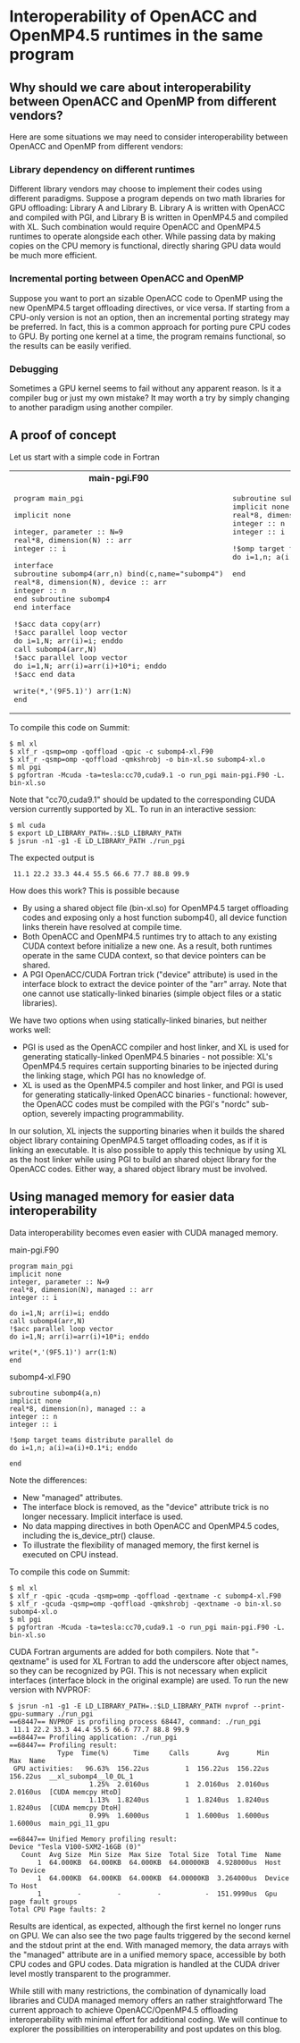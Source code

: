 # Interoperability of OpenACC and OpenMP4.5 runtimes in the same program

## Why should we care about interoperability between OpenACC and OpenMP from different vendors?
Here are some situations we may need to consider interoperability between OpenACC and OpenMP from different vendors:

### Library dependency on different runtimes
Different library vendors may choose to implement their codes using different paradigms. Suppose a program depends on two math libraries for GPU offloading: Library A and Library B. Library A is written with OpenACC and compiled with PGI, and Library B is written in OpenMP4.5 and compiled with XL. Such combination would require OpenACC and OpenMP4.5 runtimes to operate alongside each other. While passing data by making copies on the CPU memory is functional, directly sharing GPU data would be much more efficient.

### Incremental porting between OpenACC and OpenMP
Suppose you want to port an sizable OpenACC code to OpenMP using the new OpenMP4.5 target offloading directives, or vice versa. If starting from a CPU-only version is not an option, then an incremental porting strategy may be preferred. In fact, this is a common approach for porting pure CPU codes to GPU. By porting one kernel at a time, the program remains functional, so the results can be easily verified.

### Debugging
Sometimes a GPU kernel seems to fail without any apparent reason. Is it a compiler bug or just my own mistake? It may worth a try by simply changing to another paradigm using another compiler.

## A proof of concept

Let us start with a simple code in Fortran
<table style="padding:0pt">
<tbody>
<tr>
<td align="center"><b>main-pgi.F90</b></td>
<td align="center"><b>subomp4-xl.F90</b></td>
</tr>
<tr>
<td valign="top">
<pre>program main_pgi<br><br>implicit none<br><br>integer, parameter :: N=9<br>real*8, dimension(N) :: arr<br>integer :: i<br><br>interface<br>subroutine subomp4(arr,n) bind(c,name="subomp4")<br>real*8, dimension(N), device :: arr<br>integer :: n<br>end subroutine subomp4<br>end interface<br><br>!$acc data copy(arr)<br>!$acc parallel loop vector<br>do i=1,N; arr(i)=i; enddo<br>call subomp4(arr,N)<br>!$acc parallel loop vector<br>do i=1,N; arr(i)=arr(i)+10*i; enddo<br>!$acc end data<br><br>write(*,'(9F5.1)') arr(1:N)<br>end<br><span class="PreProc" style="color: rgb(192, 0, 192);"></span></pre>
</td>
<td valign="top">
<pre>subroutine subomp4(a,n)<br>implicit none<br>real*8, dimension(n) :: a<br>integer :: n<br>integer :: i<br><br>!$omp target teams distribute parallel do is_device_ptr(a)<br>do i=1,n; a(i)=a(i)+0.1*i; enddo<br><br>end<br></pre>
</td>
</tr>
</tbody>
</table>

To compile this code on Summit:
```
$ ml xl
$ xlf_r -qsmp=omp -qoffload -qpic -c subomp4-xl.F90
$ xlf_r -qsmp=omp -qoffload -qmkshrobj -o bin-xl.so subomp4-xl.o
$ ml pgi
$ pgfortran -Mcuda -ta=tesla:cc70,cuda9.1 -o run_pgi main-pgi.F90 -L. bin-xl.so
```
Note that "cc70,cuda9.1" should be updated to the corresponding CUDA version currently supported by XL. To run in an interactive session:
```
$ ml cuda
$ export LD_LIBRARY_PATH=.:$LD_LIBRARY_PATH
$ jsrun -n1 -g1 -E LD_LIBRARY_PATH ./run_pgi
```
The expected output is
```
 11.1 22.2 33.3 44.4 55.5 66.6 77.7 88.8 99.9
```

How does this work? This is possible because

* By using a shared object file (bin-xl.so) for OpenMP4.5 target offloading codes and exposing only a host function subomp4(), all device function links therein have resolved at compile time.
* Both OpenACC and OpenMP4.5 runtimes try to attach to any existing CUDA context before initialize a new one. As a result, both runtimes operate in the same CUDA context, so that device pointers can be shared.
* A PGI OpenACC/CUDA Fortran trick ("device" attribute) is used in the interface block to extract the device pointer of the "arr" array.
Note that one cannot use statically-linked binaries (simple object files or a static libraries).

We have two options when using statically-linked binaries, but neither works well:

* PGI is used as the OpenACC compiler and host linker, and XL is used for generating statically-linked OpenMP4.5 binaries - not possible: XL's OpenMP4.5 requires certain supporting binaries to be injected during the linking stage, which PGI has no knowledge of.
* XL is used as the OpenMP4.5 compiler and host linker, and PGI is used for generating statically-linked OpenACC binaries - functional: however, the OpenACC codes must be compiled with the PGI's "nordc" sub-option, severely impacting programmability.

In our solution, XL injects the supporting binaries when it builds the shared object library containing OpenMP4.5 target offloading codes, as if it is linking an executable. It is also possible to apply this technique by using XL as the host linker while using PGI to build an shared object library for the OpenACC codes. Either way, a shared object library must be involved.

## Using managed memory for easier data interoperability

Data interoperability becomes even easier with CUDA managed memory.

main-pgi.F90
```
program main_pgi
implicit none
integer, parameter :: N=9
real*8, dimension(N), managed :: arr
integer :: i
 
do i=1,N; arr(i)=i; enddo
call subomp4(arr,N)
!$acc parallel loop vector
do i=1,N; arr(i)=arr(i)+10*i; enddo

write(*,'(9F5.1)') arr(1:N)
end
```
subomp4-xl.F90
```
subroutine subomp4(a,n)
implicit none
real*8, dimension(n), managed :: a
integer :: n
integer :: i

!$omp target teams distribute parallel do
do i=1,n; a(i)=a(i)+0.1*i; enddo

end
```

Note the differences:

* New "managed" attributes.
* The interface block is removed, as the "device" attribute trick is no longer necessary. Implicit interface is used.
* No data mapping directives in both OpenACC and OpenMP4.5 codes, including the is_device_ptr() clause.
* To illustrate the flexibility of managed memory, the first kernel is executed on CPU instead.

To compile this code on Summit:
```
$ ml xl
$ xlf_r -qpic -qcuda -qsmp=omp -qoffload -qextname -c subomp4-xl.F90
$ xlf_r -qcuda -qsmp=omp -qoffload -qmkshrobj -qextname -o bin-xl.so subomp4-xl.o
$ ml pgi
$ pgfortran -Mcuda -ta=tesla:cc70,cuda9.1 -o run_pgi main-pgi.F90 -L. bin-xl.so
```
CUDA Fortran arguments are added for both compilers. Note that "-qextname" is used for XL Fortran to add the underscore after object names, so they can be recognized by PGI. This is not necessary when explicit interfaces (interface block in the original example) are used. To run the new version with NVPROF:
```
$ jsrun -n1 -g1 -E LD_LIBRARY_PATH=.:$LD_LIBRARY_PATH nvprof --print-gpu-summary ./run_pgi
==68447== NVPROF is profiling process 68447, command: ./run_pgi
 11.1 22.2 33.3 44.4 55.5 66.6 77.7 88.8 99.9
==68447== Profiling application: ./run_pgi
==68447== Profiling result:
            Type  Time(%)      Time     Calls       Avg       Min       Max  Name
 GPU activities:   96.63%  156.22us         1  156.22us  156.22us  156.22us  __xl_subomp4__l0_OL_1
                    1.25%  2.0160us         1  2.0160us  2.0160us  2.0160us  [CUDA memcpy HtoD]
                    1.13%  1.8240us         1  1.8240us  1.8240us  1.8240us  [CUDA memcpy DtoH]
                    0.99%  1.6000us         1  1.6000us  1.6000us  1.6000us  main_pgi_11_gpu

==68447== Unified Memory profiling result:
Device "Tesla V100-SXM2-16GB (0)"
   Count  Avg Size  Min Size  Max Size  Total Size  Total Time  Name
       1  64.000KB  64.000KB  64.000KB  64.00000KB  4.928000us  Host To Device
       1  64.000KB  64.000KB  64.000KB  64.00000KB  3.264000us  Device To Host
       1         -         -         -           -  151.9990us  Gpu page fault groups
Total CPU Page faults: 2
```

Results are identical, as expected, although the first kernel no longer runs on GPU. We can also see the two page faults triggered by the second kernel and the stdout print at the end. With managed memory, the data arrays with the "managed" attribute are in a unified memory space, accessible by both CPU codes and GPU codes. Data migration is handled at the CUDA driver level mostly transparent to the programmer.

While still with many restrictions, the combination of dynamically load libraries and CUDA managed memory offers an rather straightforward The current approach to achieve OpenACC/OpenMP4.5 offloading interoperability with minimal effort for additional coding. We will continue to explorer the possibilities on interoperability and post updates on this blog.


